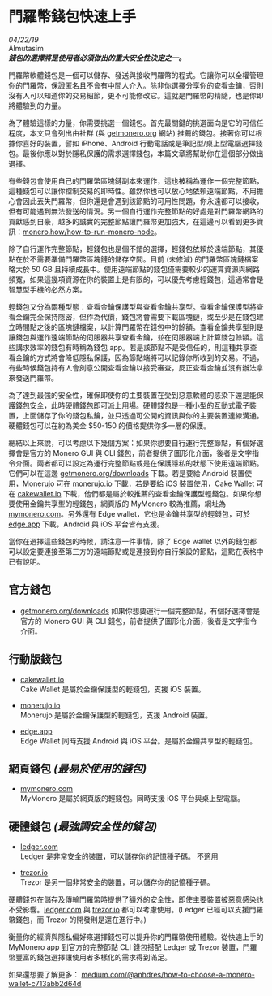 # 門羅幣錢包快速上手
*04/22/19*  
Almutasim  
_**錢包的選擇將是使用者必須做出的重大安全性決定之一。**_


門羅幣軟體錢包是一個可以儲存、發送與接收門羅幣的程式。它讓你可以全權管理你的門羅幣，保證匿名且不會有中間人介入。除非你選擇分享你的查看金鑰，否則沒有人可以知道你的交易細節，更不可能修改它。這就是門羅幣的精隨，也是你即將體驗到的力量。

為了體驗這樣的力量，你需要挑選一個錢包。首先最關鍵的挑選面向是它的可信任程度，本文只會列出由社群 (與 [getmonero.org](https://getmonero.org/) 網站) 推薦的錢包。接著你可以根據你喜好的裝置，譬如 iPhone、Android 行動電話或是筆記型/桌上型電腦選擇錢包。最後你應以對於隱私保護的需求選擇錢包，本篇文章將幫助你在這個部分做出選擇。

有些錢包會使用自己的門羅幣區塊鏈副本來運作，這也被稱為運作一個完整節點，這種錢包可以讓你控制交易的即時性。雖然你也可以放心地依賴遠端節點，不用擔心會因此丟失門羅幣，但你還是會遇到該節點的可用性問題，你永遠都可以接收，但有可能遇到無法發送的情況。另一個自行運作完整節點的好處是對門羅幣網路的貢獻感到自豪，越多的誠實的完整節點讓門羅幣更加強大，在這邊可以看到更多資訊：[monero.how/how-to-run-monero-node](https://www.monero.how/how-to-run-monero-node)。

除了自行運作完整節點，輕錢包也是個不錯的選擇，輕錢包依賴於遠端節點，其優點在於不需要準備門羅幣區塊鏈的儲存空間。目前 (未修減) 的門羅幣區塊鏈檔案略大於 50 GB 且持續成長中。使用遠端節點的錢包僅需要較少的運算資源與網路頻寬，如果這幾項資源在你的裝置上是有限的，可以優先考慮輕錢包，這通常會是智慧型手機的必然方案。

輕錢包又分為兩種型態：查看金鑰保護型與查看金鑰共享型。查看金鑰保護型將查看金鑰完全保持隱密，但作為代價，錢包將會需要下載區塊鏈，或至少是在錢包建立時間點之後的區塊鏈檔案，以計算門羅幣在錢包中的餘額。查看金鑰共享型則是讓錢包與運作遠端節點的伺服器共享查看金鑰，並在伺服器端上計算錢包餘額。這些講求效率的錢包有時稱為錢包 app。若是該節點不是受信任的，則這種共享查看金鑰的方式將會降低隱私保護，因為節點端將可以記錄你所收到的交易。不過，有些時候錢包持有人會刻意公開查看金鑰以接受審查，反正查看金鑰並沒有辦法拿來發送門羅幣。

為了達到最強的安全性，確保即使你的主要裝置在受到惡意軟體的感染下還是能保護錢包安全，此時硬體錢包即可派上用場。硬體錢包是一種小型的互動式電子裝置，上面儲存了你的錢包私鑰，並只透過可公開的資訊與你的主要裝置連線溝通。硬體錢包可以在約為美金 $50-150 的價格提供你多一層的保護。

總結以上來說，可以考慮以下幾個方案：如果你想要自行運行完整節點，有個好選擇會是官方的 Monero GUI 與 CLI 錢包，前者提供了圖形化介面，後者是文字指令介面。兩者都可以設定為運行完整節點或是在保護隱私的狀態下使用遠端節點。它們可以在這邊 [getmonero.org/downloads](https://getmonero.org/downloads/) 下載。若是要給 Android 裝置使用，Monerujo 可在 [monerujo.io](https://www.monerujo.io/) 下載，若是要給 iOS 裝置使用，Cake Wallet 可在 [cakewallet.io](https://cakewallet.io/) 下載，他們都是屬於較推薦的查看金鑰保護型輕錢包。如果你想要使用金鑰共享型的輕錢包，網頁版的 MyMonero 較為推薦，網址為 [mymonero.com](https://mymonero.com/)。另外還有 Edge wallet，它也是金鑰共享型的輕錢包，可於 [edge.app](https://edge.app/) 下載，Android 與 iOS 平台皆有支援。

當你在選擇這些錢包的時候，請注意一件事情，除了 Edge wallet 以外的錢包都可以設定要連接至第三方的遠端節點或是連接到你自行架設的節點，這點在表格中已有說明。

## 官方錢包

+ [getmonero.org/downloads](https://www.getmonero.org/downloads)
如果你想要運行一個完整節點，有個好選擇會是官方的 Monero GUI 與 CLI 錢包，前者提供了圖形化介面，後者是文字指令介面。

## 行動版錢包

+ [cakewallet.io](https://cakewallet.io/)  
Cake Wallet 是屬於金鑰保護型的輕錢包，支援 iOS 裝置。

+ [monerujo.io](https://www.monerujo.io/)  
Monerujo 是屬於金鑰保護型的輕錢包，支援 Android 裝置。

+ [edge.app](https://edge.app/)  
Edge Wallet 同時支援 Android 與 iOS 平台。是屬於金鑰共享型的輕錢包。

## 網頁錢包 *(最易於使用的錢包)*

+ [mymonero.com](https://mymonero.com/)  
MyMonero 是屬於網頁版的輕錢包。同時支援 iOS 平台與桌上型電腦。

## 硬體錢包 *(最強調安全性的錢包)*

+ [ledger.com](https://shop.ledger.com/?r=92d74dc2847a)  
Ledger 是非常安全的裝置，可以儲存你的記憶種子碼。
不適用

+ [trezor.io](https://trezor.io/)  
Trezor 是另一個非常安全的裝置，可以儲存你的記憶種子碼。

硬體錢包在儲存及傳輸門羅幣時提供了額外的安全性，即使主要裝置被惡意感染也不受影響。[ledger.com](https://shop.ledger.com/?r=92d74dc2847a) 與 [trezor.io](https://trezor.io/) 都可以考慮使用。(Ledger 已經可以支援門羅幣錢包，而 Trezor 的開發則是還在進行中。)

衡量你的經濟與隱私偏好來選擇錢包可以提升你的門羅幣使用體驗。從快速上手的 MyMonero app 到官方的完整節點 CLI 錢包搭配 Ledger 或 Trezor 裝置，門羅幣豐富的錢包選擇讓使用者多樣化的需求得到滿足。

如果還想要了解更多： [medium.com/@anhdres/how-to-choose-a-monero-wallet-c713abb2d64d](https://medium.com/@anhdres/how-to-choose-a-monero-wallet-c713abb2d64d)
